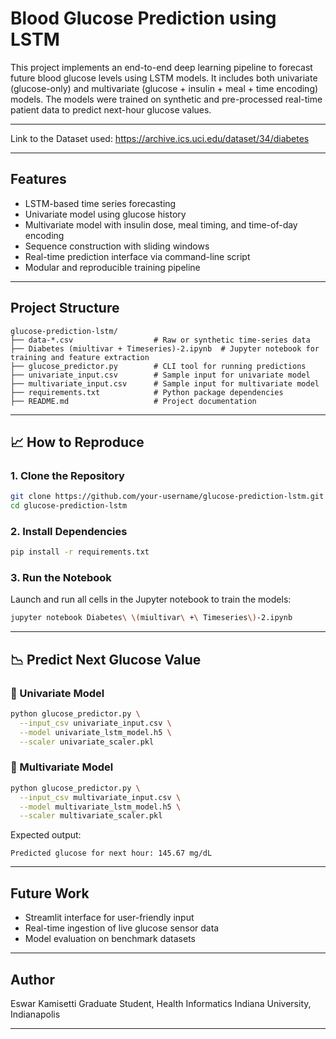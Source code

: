 # Blood Glucose Prediction using LSTM

This project implements an end-to-end deep learning pipeline to forecast future blood glucose levels using LSTM models. It includes both univariate (glucose-only) and multivariate (glucose + insulin + meal + time encoding) models. The models were trained on synthetic and pre-processed real-time patient data to predict next-hour glucose values.

---

Link to the Dataset used: https://archive.ics.uci.edu/dataset/34/diabetes

---

## Features

* LSTM-based time series forecasting
* Univariate model using glucose history
* Multivariate model with insulin dose, meal timing, and time-of-day encoding
* Sequence construction with sliding windows
* Real-time prediction interface via command-line script
* Modular and reproducible training pipeline

---

## Project Structure

```
glucose-prediction-lstm/
├── data-*.csv                  # Raw or synthetic time-series data
├── Diabetes (miultivar + Timeseries)-2.ipynb  # Jupyter notebook for training and feature extraction
├── glucose_predictor.py        # CLI tool for running predictions
├── univariate_input.csv        # Sample input for univariate model
├── multivariate_input.csv      # Sample input for multivariate model
├── requirements.txt            # Python package dependencies
├── README.md                   # Project documentation
```

---

## 📈 How to Reproduce

### 1. Clone the Repository

```bash
git clone https://github.com/your-username/glucose-prediction-lstm.git
cd glucose-prediction-lstm
```

### 2. Install Dependencies

```bash
pip install -r requirements.txt
```

### 3. Run the Notebook

Launch and run all cells in the Jupyter notebook to train the models:

```bash
jupyter notebook Diabetes\ \(miultivar\ +\ Timeseries\)-2.ipynb
```

---

## 📉 Predict Next Glucose Value

### 🔢 Univariate Model

```bash
python glucose_predictor.py \
  --input_csv univariate_input.csv \
  --model univariate_lstm_model.h5 \
  --scaler univariate_scaler.pkl
```

### 🔢 Multivariate Model

```bash
python glucose_predictor.py \
  --input_csv multivariate_input.csv \
  --model multivariate_lstm_model.h5 \
  --scaler multivariate_scaler.pkl
```

Expected output:

```
Predicted glucose for next hour: 145.67 mg/dL
```

---

## Future Work

* Streamlit interface for user-friendly input
* Real-time ingestion of live glucose sensor data
* Model evaluation on benchmark datasets

---

## Author

Eswar Kamisetti
Graduate Student, Health Informatics
Indiana University, Indianapolis

---

